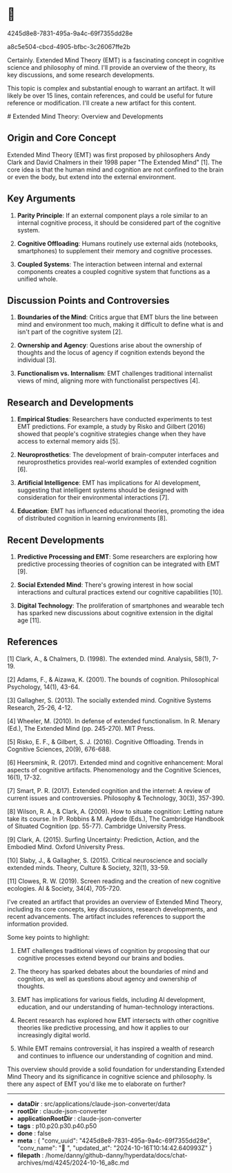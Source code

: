 # 💬 

4245d8e8-7831-495a-9a4c-69f7355dd28e

a8c5e504-cbcd-4905-bfbc-3c26067ffe2b

 Certainly. Extended Mind Theory (EMT) is a fascinating concept in cognitive science and philosophy of mind. I'll provide an overview of the theory, its key discussions, and some research developments.

<antThinking>This topic is complex and substantial enough to warrant an artifact. It will likely be over 15 lines, contain references, and could be useful for future reference or modification. I'll create a new artifact for this content.</antThinking>

<antArtifact identifier="extended-mind-theory" type="text/markdown" title="Extended Mind Theory: Overview and Developments">
# Extended Mind Theory: Overview and Developments

## Origin and Core Concept

Extended Mind Theory (EMT) was first proposed by philosophers Andy Clark and David Chalmers in their 1998 paper "The Extended Mind" [1]. The core idea is that the human mind and cognition are not confined to the brain or even the body, but extend into the external environment.

## Key Arguments

1. **Parity Principle**: If an external component plays a role similar to an internal cognitive process, it should be considered part of the cognitive system.

2. **Cognitive Offloading**: Humans routinely use external aids (notebooks, smartphones) to supplement their memory and cognitive processes.

3. **Coupled Systems**: The interaction between internal and external components creates a coupled cognitive system that functions as a unified whole.

## Discussion Points and Controversies

1. **Boundaries of the Mind**: Critics argue that EMT blurs the line between mind and environment too much, making it difficult to define what is and isn't part of the cognitive system [2].

2. **Ownership and Agency**: Questions arise about the ownership of thoughts and the locus of agency if cognition extends beyond the individual [3].

3. **Functionalism vs. Internalism**: EMT challenges traditional internalist views of mind, aligning more with functionalist perspectives [4].

## Research and Developments

1. **Empirical Studies**: Researchers have conducted experiments to test EMT predictions. For example, a study by Risko and Gilbert (2016) showed that people's cognitive strategies change when they have access to external memory aids [5].

2. **Neuroprosthetics**: The development of brain-computer interfaces and neuroprosthetics provides real-world examples of extended cognition [6].

3. **Artificial Intelligence**: EMT has implications for AI development, suggesting that intelligent systems should be designed with consideration for their environmental interactions [7].

4. **Education**: EMT has influenced educational theories, promoting the idea of distributed cognition in learning environments [8].

## Recent Developments

1. **Predictive Processing and EMT**: Some researchers are exploring how predictive processing theories of cognition can be integrated with EMT [9].

2. **Social Extended Mind**: There's growing interest in how social interactions and cultural practices extend our cognitive capabilities [10].

3. **Digital Technology**: The proliferation of smartphones and wearable tech has sparked new discussions about cognitive extension in the digital age [11].

## References

[1] Clark, A., & Chalmers, D. (1998). The extended mind. Analysis, 58(1), 7-19.

[2] Adams, F., & Aizawa, K. (2001). The bounds of cognition. Philosophical Psychology, 14(1), 43-64.

[3] Gallagher, S. (2013). The socially extended mind. Cognitive Systems Research, 25-26, 4-12.

[4] Wheeler, M. (2010). In defense of extended functionalism. In R. Menary (Ed.), The Extended Mind (pp. 245-270). MIT Press.

[5] Risko, E. F., & Gilbert, S. J. (2016). Cognitive Offloading. Trends in Cognitive Sciences, 20(9), 676-688.

[6] Heersmink, R. (2017). Extended mind and cognitive enhancement: Moral aspects of cognitive artifacts. Phenomenology and the Cognitive Sciences, 16(1), 17-32.

[7] Smart, P. R. (2017). Extended cognition and the internet: A review of current issues and controversies. Philosophy & Technology, 30(3), 357-390.

[8] Wilson, R. A., & Clark, A. (2009). How to situate cognition: Letting nature take its course. In P. Robbins & M. Aydede (Eds.), The Cambridge Handbook of Situated Cognition (pp. 55-77). Cambridge University Press.

[9] Clark, A. (2015). Surfing Uncertainty: Prediction, Action, and the Embodied Mind. Oxford University Press.

[10] Slaby, J., & Gallagher, S. (2015). Critical neuroscience and socially extended minds. Theory, Culture & Society, 32(1), 33-59.

[11] Clowes, R. W. (2019). Screen reading and the creation of new cognitive ecologies. AI & Society, 34(4), 705-720.
</antArtifact>

I've created an artifact that provides an overview of Extended Mind Theory, including its core concepts, key discussions, research developments, and recent advancements. The artifact includes references to support the information provided.

Some key points to highlight:

1. EMT challenges traditional views of cognition by proposing that our cognitive processes extend beyond our brains and bodies.

2. The theory has sparked debates about the boundaries of mind and cognition, as well as questions about agency and ownership of thoughts.

3. EMT has implications for various fields, including AI development, education, and our understanding of human-technology interactions.

4. Recent research has explored how EMT intersects with other cognitive theories like predictive processing, and how it applies to our increasingly digital world.

5. While EMT remains controversial, it has inspired a wealth of research and continues to influence our understanding of cognition and mind.

This overview should provide a solid foundation for understanding Extended Mind Theory and its significance in cognitive science and philosophy. Is there any aspect of EMT you'd like me to elaborate on further?

---

* **dataDir** : src/applications/claude-json-converter/data
* **rootDir** : claude-json-converter
* **applicationRootDir** : claude-json-converter
* **tags** : p10.p20.p30.p40.p50
* **done** : false
* **meta** : {
  "conv_uuid": "4245d8e8-7831-495a-9a4c-69f7355dd28e",
  "conv_name": "💬 ",
  "updated_at": "2024-10-16T10:14:42.640993Z"
}
* **filepath** : /home/danny/github-danny/hyperdata/docs/chat-archives/md/4245/2024-10-16_a8c.md